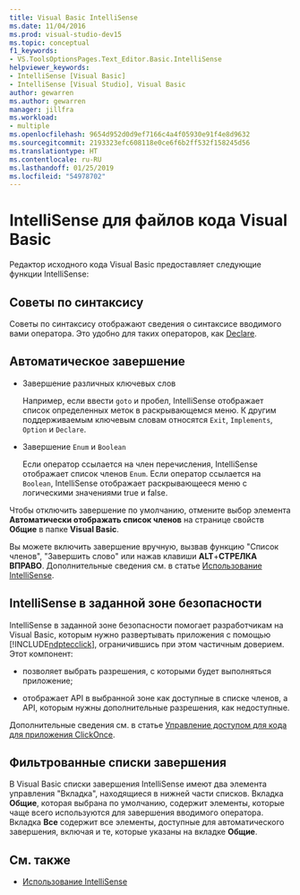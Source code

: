 ```yaml
---
title: Visual Basic IntelliSense
ms.date: 11/04/2016
ms.prod: visual-studio-dev15
ms.topic: conceptual
f1_keywords:
- VS.ToolsOptionsPages.Text_Editor.Basic.IntelliSense
helpviewer_keywords:
- IntelliSense [Visual Basic]
- IntelliSense [Visual Studio], Visual Basic
author: gewarren
ms.author: gewarren
manager: jillfra
ms.workload:
- multiple
ms.openlocfilehash: 9654d952d0d9ef7166c4a4f05930e91f4e8d9632
ms.sourcegitcommit: 2193323efc608118e0ce6f6b2ff532f158245d56
ms.translationtype: HT
ms.contentlocale: ru-RU
ms.lasthandoff: 01/25/2019
ms.locfileid: "54978702"
---
```

# <a name="intellisense-for-visual-basic-code-files"></a>IntelliSense для файлов кода Visual Basic

Редактор исходного кода Visual Basic предоставляет следующие функции IntelliSense:

## <a name="syntax-tips"></a>Советы по синтаксису

Советы по синтаксису отображают сведения о синтаксисе вводимого вами оператора. Это удобно для таких операторов, как [Declare](/dotnet/visual-basic/language-reference/statements/declare-statement).

## <a name="automatic-completion"></a>Автоматическое завершение

- Завершение различных ключевых слов

     Например, если ввести `goto` и пробел, IntelliSense отображает список определенных меток в раскрывающемся меню. К другим поддерживаемым ключевым словам относятся `Exit`, `Implements`, `Option` и `Declare`.

- Завершение `Enum` и `Boolean`

    Если оператор ссылается на член перечисления, IntelliSense отображает список членов `Enum`. Если оператор ссылается на `Boolean`, IntelliSense отображает раскрывающееся меню с логическими значениями true и false.

Чтобы отключить завершение по умолчанию, отмените выбор элемента **Автоматически отображать список членов** на странице свойств **Общие** в папке **Visual Basic**.

Вы можете включить завершение вручную, вызвав функцию "Список членов", "Завершить слово" или нажав клавиши **ALT**+**СТРЕЛКА ВПРАВО**. Дополнительные сведения см. в статье [Использование IntelliSense](../ide/using-intellisense.md).

## <a name="intellisense-in-zone"></a>IntelliSense в заданной зоне безопасности

IntelliSense в заданной зоне безопасности помогает разработчикам на Visual Basic, которым нужно развертывать приложения с помощью [!INCLUDE[ndptecclick](../deployment/includes/ndptecclick_md.md)], ограничившись при этом частичным доверием. Этот компонент:

- позволяет выбрать разрешения, с которыми будет выполняться приложение;

- отображает API в выбранной зоне как доступные в списке членов, а API, которым нужны дополнительные разрешения, как недоступные.

Дополнительные сведения см. в статье [Управление доступом для кода для приложения ClickOnce](../deployment/code-access-security-for-clickonce-applications.md).

## <a name="filtered-completion-lists"></a>Фильтрованные списки завершения

В Visual Basic списки завершения IntelliSense имеют два элемента управления "Вкладка", находящиеся в нижней части списков. Вкладка **Общие**, которая выбрана по умолчанию, содержит элементы, которые чаще всего используются для завершения вводимого оператора. Вкладка **Все** содержит все элементы, доступные для автоматического завершения, включая и те, которые указаны на вкладке **Общие**.

## <a name="see-also"></a>См. также

- [Использование IntelliSense](../ide/using-intellisense.md)
